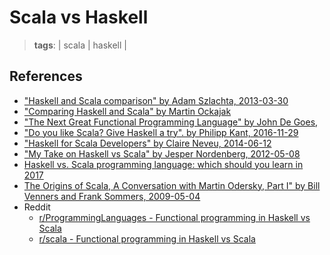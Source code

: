 # Scala vs Haskell
> **tags**: | scala | haskell |

## References

- ["Haskell and Scala comparison" by Adam Szlachta, 2013-03-30](http://scalacamp.pl/data/haskell-scala-handout.pdf)
- ["Comparing Haskell and Scala" by Martin Ockajak](https://www.slideshare.net/MartinOckajak/comparing-haskell-and-scala)
- ["The Next Great Functional Programming Language" by John De Goes,](https://www.slideshare.net/jdegoes/the-next-great-functional-programming-language)
- ["Do you like Scala? Give Haskell a try". by Philipp Kant, 2016-11-29](https://www.fpcomplete.com/blog/2016/11/comparison-scala-and-haskell)
- ["Haskell for Scala Developers" by Claire Neveu, 2014-06-12](https://tech.kinja.com/haskell-for-scala-developers-1581854668)
- ["My Take on Haskell vs Scala" by Jesper Nordenberg, 2012-05-08](http://jnordenberg.blogspot.com/2012/05/my-take-on-haskell-vs-scala.html)
- [Haskell vs. Scala programming language: which should you learn in 2017](https://www.freelancinggig.com/blog/2017/02/24/haskell-vs-scala-programming-language-learn-2017/)
- [The Origins of Scala, A Conversation with Martin Odersky, Part I" by Bill Venners and Frank Sommers, 2009-05-04](https://www.artima.com/scalazine/articles/origins_of_scala.html)
- Reddit
  - [r/ProgrammingLanguages - Functional programming in Haskell vs Scala](r/ProgrammingLanguages/comments/7tybv8/functional_programming_in_haskell_vs_scala/)
  - [r/scala - Functional programming in Haskell vs Scala](r/scala/comments/9krgwx/functional_programming_in_haskell_vs_scala/)